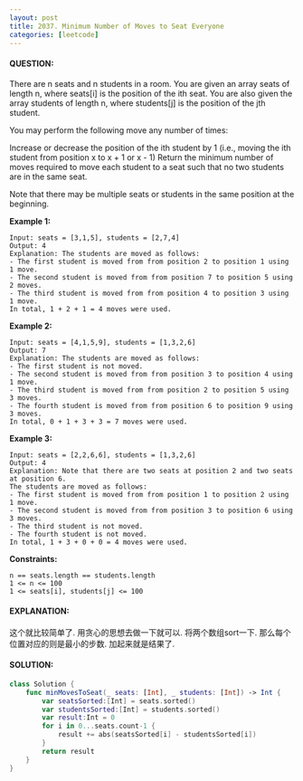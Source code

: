 ```yaml
---
layout: post
title: 2037. Minimum Number of Moves to Seat Everyone
categories: [leetcode]
---
```

#### QUESTION:
There are n seats and n students in a room. You are given an array seats of length n, where seats[i] is the position of the ith seat. You are also given the array students of length n, where students[j] is the position of the jth student.

You may perform the following move any number of times:

Increase or decrease the position of the ith student by 1 (i.e., moving the ith student from position x to x + 1 or x - 1)
Return the minimum number of moves required to move each student to a seat such that no two students are in the same seat.

Note that there may be multiple seats or students in the same position at the beginning.

 

__Example 1:__
```
Input: seats = [3,1,5], students = [2,7,4]
Output: 4
Explanation: The students are moved as follows:
- The first student is moved from from position 2 to position 1 using 1 move.
- The second student is moved from from position 7 to position 5 using 2 moves.
- The third student is moved from from position 4 to position 3 using 1 move.
In total, 1 + 2 + 1 = 4 moves were used.
```
__Example 2:__
```
Input: seats = [4,1,5,9], students = [1,3,2,6]
Output: 7
Explanation: The students are moved as follows:
- The first student is not moved.
- The second student is moved from from position 3 to position 4 using 1 move.
- The third student is moved from from position 2 to position 5 using 3 moves.
- The fourth student is moved from from position 6 to position 9 using 3 moves.
In total, 0 + 1 + 3 + 3 = 7 moves were used.
```
__Example 3:__
```
Input: seats = [2,2,6,6], students = [1,3,2,6]
Output: 4
Explanation: Note that there are two seats at position 2 and two seats at position 6.
The students are moved as follows:
- The first student is moved from from position 1 to position 2 using 1 move.
- The second student is moved from from position 3 to position 6 using 3 moves.
- The third student is not moved.
- The fourth student is not moved.
In total, 1 + 3 + 0 + 0 = 4 moves were used.
 ```

__Constraints:__
```
n == seats.length == students.length
1 <= n <= 100
1 <= seats[i], students[j] <= 100
```
#### EXPLANATION:

这个就比较简单了. 用贪心的思想去做一下就可以. 将两个数组sort一下. 那么每个位置对应的则是最小的步数. 加起来就是结果了.

#### SOLUTION:
```swift
class Solution {
    func minMovesToSeat(_ seats: [Int], _ students: [Int]) -> Int {
        var seatsSorted:[Int] = seats.sorted()
        var studentsSorted:[Int] = students.sorted()
        var result:Int = 0
        for i in 0...seats.count-1 {
            result += abs(seatsSorted[i] - studentsSorted[i])
        }
        return result
    }
}
```
